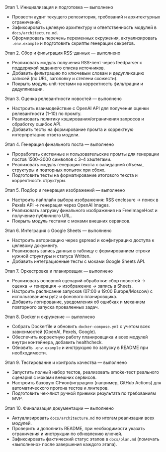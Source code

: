 Этап 1. Инициализация и подготовка — выполнено
- Провести аудит текущего репозитория, требований и архитектурных ограничений.
- Зафиксировать целевую архитектуру и ответственность модулей в `docs/architecture.md`.
- Сформировать перечень переменных окружения, актуализировать `.env.example` и подготовить скрипты генерации секретов.

Этап 2. Сбор и фильтрация RSS-данных — выполнено
- Реализовать модуль получения RSS-лент через feedparser с поддержкой заданного списка источников.
- Добавить фильтрацию по ключевым словам и дедупликацию записей (по URL, заголовку и степени схожести).
- Покрыть модуль unit-тестами на корректность фильтрации и дедупликации.

Этап 3. Оценка релевантности новостей — выполнено
- Настроить взаимодействие с OpenAI API для получения оценки релевантности (1–10) по промту.
- Реализовать политику кэширования/ограничения запросов и обработку ошибок API.
- Добавить тесты на формирование промта и корректную интерпретацию ответа модели.

Этап 4. Генерация финального поста — выполнено
- Проработать системные и пользовательские промты для генерации постов 1500–3000 символов с 3–4 хэштегами.
- Реализовать модуль генерации текста с валидацией объема, структуры и повторных попыток при сбоях.
- Подготовить тесты на форматирование итогового текста и корректность структуры.

Этап 5. Подбор и генерация изображений — выполнено
- Настроить пайплайн выбора изображения: RSS enclosure → поиск в Pexels API → генерация через OpenAI Images.
- Реализовать загрузку финального изображения на FreeImageHost и получение публичного URL.
- Покрыть модуль тестами с моками внешних сервисов.

Этап 6. Интеграция с Google Sheets — выполнено
- Настроить авторизацию через gspread и конфигурацию доступа к целевому документу.
- Реализовать запись данных в таблицу с формированием строки нужной структуры и статуса Written.
- Добавить интеграционные тесты с моками Google Sheets API.

Этап 7. Оркестровка и планировщик — выполнено
- Реализовать основной сценарий обработки: сбор новостей → оценка → генерация → изображение → запись в Sheets.
- Настроить расписание запусков (07:00 и 19:00 Europe/Moscow) с использованием pytz и фонового планировщика.
- Добавить логирование, уведомления об ошибках и механизм повторного запуска проваленных задач.

Этап 8. Docker и окружение — выполнено
- Собрать Dockerfile и обновить `docker-compose.yml` с учетом всех зависимостей (OpenAI, Pexels, Google).
- Обеспечить корректную работу планировщика и всех модулей внутри контейнера, добавить healthcheck.
- Обновить `.env.example` и инструкцию по запуску в README при необходимости.

Этап 9. Тестирование и контроль качества — выполнено
- Запустить полный набор тестов, реализовать smoke-тест реального сценария с моками внешних сервисов.
- Настроить базовую CI-конфигурацию (например, GitHub Actions) для автоматического прогона тестов и линтеров.
- Подготовить чек-лист ручной приемки результата по требованиям MVP.

Этап 10. Финализация документации — выполнено
- Актуализировать `docs/architecture.md` по итогам реализации всех модулей.
- Проверить и дополнить README, при необходимости указать ограничения и инструкции по обновлению ключей.
- Зафиксировать фактический статус этапов в `docs/plan.md` (помечать «выполнено» после завершения каждого этапа).
